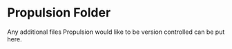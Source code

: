# Propulsion Folder
Any additional files Propulsion would like to be version controlled can be put here.
